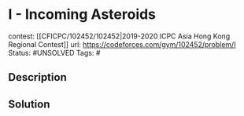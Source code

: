 # I - Incoming Asteroids

contest: [[CFICPC/102452/102452|2019-2020 ICPC Asia Hong Kong Regional Contest]]
url: https://codeforces.com/gym/102452/problem/I
Status: #UNSOLVED
Tags: #

## Description

## Solution

